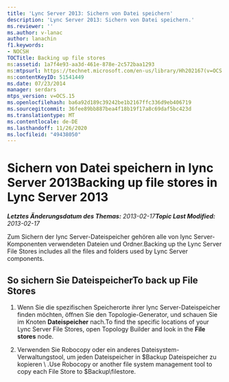 ```yaml
---
title: 'Lync Server 2013: Sichern von Datei speichern'
description: 'Lync Server 2013: Sichern von Datei speichern.'
ms.reviewer: ''
ms.author: v-lanac
author: lanachin
f1.keywords:
- NOCSH
TOCTitle: Backing up file stores
ms:assetid: 1a7f4e93-aa3d-461e-878e-2c572baa1293
ms:mtpsurl: https://technet.microsoft.com/en-us/library/Hh202167(v=OCS.15)
ms:contentKeyID: 51541449
ms.date: 07/23/2014
manager: serdars
mtps_version: v=OCS.15
ms.openlocfilehash: ba6a92d189c39242be1b2167ffc336d9eb406719
ms.sourcegitcommit: 36fee89bb887bea4f18b19f17a8c69daf5bc423d
ms.translationtype: MT
ms.contentlocale: de-DE
ms.lasthandoff: 11/26/2020
ms.locfileid: "49438050"
---
```

# <a name="backing-up-file-stores-in-lync-server-2013"></a><span data-ttu-id="142c9-103">Sichern von Datei speichern in lync Server 2013</span><span class="sxs-lookup"><span data-stu-id="142c9-103">Backing up file stores in Lync Server 2013</span></span>

<div data-xmlns="http://www.w3.org/1999/xhtml">

<div class="topic" data-xmlns="http://www.w3.org/1999/xhtml" data-msxsl="urn:schemas-microsoft-com:xslt" data-cs="https://msdn.microsoft.com/">

<div data-asp="https://msdn2.microsoft.com/asp">



</div>

<div id="mainSection">

<div id="mainBody"><span data-ttu-id="142c9-104">

<span> </span></span><span class="sxs-lookup"><span data-stu-id="142c9-104">

<span> </span></span></span>

<span data-ttu-id="142c9-105">_**Letztes Änderungsdatum des Themas:** 2013-02-17_</span><span class="sxs-lookup"><span data-stu-id="142c9-105">_**Topic Last Modified:** 2013-02-17_</span></span>

<span data-ttu-id="142c9-106">Zum Sichern der lync Server-Dateispeicher gehören alle von lync Server-Komponenten verwendeten Dateien und Ordner.</span><span class="sxs-lookup"><span data-stu-id="142c9-106">Backing up the Lync Server File Stores includes all the files and folders used by Lync Server components.</span></span>

<div>

## <a name="to-back-up-file-stores"></a><span data-ttu-id="142c9-107">So sichern Sie Dateispeicher</span><span class="sxs-lookup"><span data-stu-id="142c9-107">To back up File Stores</span></span>

1.  <span data-ttu-id="142c9-108">Wenn Sie die spezifischen Speicherorte ihrer lync Server-Dateispeicher finden möchten, öffnen Sie den Topologie-Generator, und schauen Sie im Knoten **Dateispeicher** nach.</span><span class="sxs-lookup"><span data-stu-id="142c9-108">To find the specific locations of your Lync Server File Stores, open Topology Builder and look in the **File stores** node.</span></span>

2.  <span data-ttu-id="142c9-109">Verwenden Sie Robocopy oder ein anderes Dateisystem-Verwaltungstool, um jeden Dateispeicher in $Backup Dateispeicher zu kopieren \\ .</span><span class="sxs-lookup"><span data-stu-id="142c9-109">Use Robocopy or another file system management tool to copy each File Store to $Backup\\filestore.</span></span>

<span data-ttu-id="142c9-110"></div>

</div>

<span> </span>

</div>

</div>

</span><span class="sxs-lookup"><span data-stu-id="142c9-110"></div>

</div>

<span> </span>

</div>

</div>

</span></span></div>

